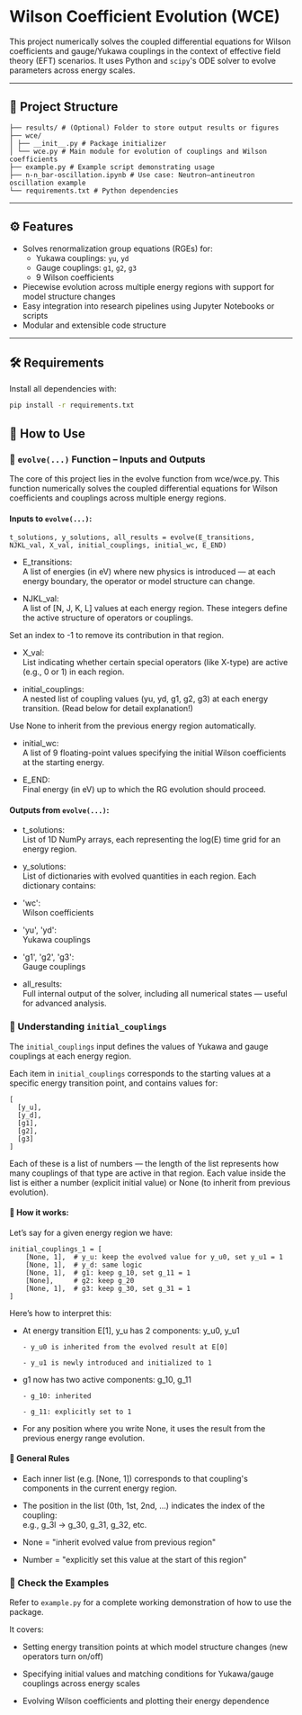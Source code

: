 # Wilson Coefficient Evolution (WCE)

This project numerically solves the coupled differential equations for Wilson coefficients and gauge/Yukawa couplings in the context of effective field theory (EFT) scenarios. It uses Python and `scipy`'s ODE solver to evolve parameters across energy scales.

---

## 📁 Project Structure
```
├── results/ # (Optional) Folder to store output results or figures  
├── wce/  
│ ├── __init__.py # Package initializer  
│ └── wce.py # Main module for evolution of couplings and Wilson coefficients  
├── example.py # Example script demonstrating usage  
├── n-n_bar-oscillation.ipynb # Use case: Neutron–antineutron oscillation example  
└── requirements.txt # Python dependencies
```
---

## ⚙️ Features

- Solves renormalization group equations (RGEs) for:  
  - Yukawa couplings: `yu`, `yd`  
  - Gauge couplings: `g1`, `g2`, `g3`  
  - 9 Wilson coefficients  
- Piecewise evolution across multiple energy regions with support for model structure changes  
- Easy integration into research pipelines using Jupyter Notebooks or scripts  
- Modular and extensible code structure

---

## 🛠️ Requirements

Install all dependencies with:

```bash
pip install -r requirements.txt
```

## 🚀 How to Use

### 🔄 ```evolve(...)``` Function – Inputs and Outputs

The core of this project lies in the evolve function from wce/wce.py. This function numerically solves the coupled differential equations for Wilson coefficients and couplings across multiple energy regions.

#### Inputs to ```evolve(...)```:
```
t_solutions, y_solutions, all_results = evolve(E_transitions, NJKL_val, X_val, initial_couplings, initial_wc, E_END)
```

- E_transitions:  
A list of energies (in eV) where new physics is introduced — at each energy boundary, the operator or model structure can change.

- NJKL_val:  
A list of [N, J, K, L] values at each energy region. These integers define the active structure of operators or couplings.

Set an index to -1 to remove its contribution in that region.

- X_val:  
List indicating whether certain special operators (like X-type) are active (e.g., 0 or 1) in each region.

- initial_couplings:  
A nested list of coupling values (yu, yd, g1, g2, g3) at each energy transition. (Read below for detail explanation!)

Use None to inherit from the previous energy region automatically.

- initial_wc:  
A list of 9 floating-point values specifying the initial Wilson coefficients at the starting energy.

- E_END:  
Final energy (in eV) up to which the RG evolution should proceed.


#### Outputs from ```evolve(...)```:
- t_solutions:  
List of 1D NumPy arrays, each representing the log(E) time grid for an energy region.

- y_solutions:  
List of dictionaries with evolved quantities in each region. Each dictionary contains:

- 'wc':  
Wilson coefficients

- 'yu', 'yd':  
Yukawa couplings

- 'g1', 'g2', 'g3':  
Gauge couplings

- all_results:  
Full internal output of the solver, including all numerical states — useful for advanced analysis.


### 🧩 Understanding ```initial_couplings```

The ```initial_couplings``` input defines the values of Yukawa and gauge couplings at each energy region.

Each item in ```initial_couplings``` corresponds to the starting values at a specific energy transition point, and contains values for: 

```
[
  [y_u],
  [y_d],
  [g1],
  [g2],
  [g3]
]
```

Each of these is a list of numbers — the length of the list represents how many couplings of that type are active in that region.
Each value inside the list is either a number (explicit initial value) or None (to inherit from previous evolution).


#### 🔄 How it works:

Let’s say for a given energy region we have:

```
initial_couplings_1 = [
    [None, 1],  # y_u: keep the evolved value for y_u0, set y_u1 = 1
    [None, 1],  # y_d: same logic
    [None, 1],  # g1: keep g_10, set g_11 = 1
    [None],     # g2: keep g_20
    [None, 1],  # g3: keep g_30, set g_31 = 1
]
```
Here’s how to interpret this:

- At energy transition E[1], y_u has 2 components: y_u0, y_u1

      - y_u0 is inherited from the evolved result at E[0]

      - y_u1 is newly introduced and initialized to 1

- g1 now has two active components: g_10, g_11

      - g_10: inherited

      - g_11: explicitly set to 1

- For any position where you write None, it uses the result from the previous energy range evolution.

#### 🔢 General Rules

- Each inner list (e.g. [None, 1]) corresponds to that coupling's components in the current energy region.

- The position in the list (0th, 1st, 2nd, …) indicates the index of the coupling:  
e.g., g_3l → g_30, g_31, g_32, etc.

- None = "inherit evolved value from previous region"

- Number = "explicitly set this value at the start of this region"
  

### 📌 Check the Examples

Refer to ```example.py``` for a complete working demonstration of how to use the package.

It covers:

- Setting energy transition points at which model structure changes (new operators turn on/off)

- Specifying initial values and matching conditions for Yukawa/gauge couplings across energy scales

- Evolving Wilson coefficients and plotting their energy dependence

